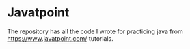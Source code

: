 # Javatpoint

The repository has all the code I wrote for practicing java from https://www.javatpoint.com/ tutorials.
